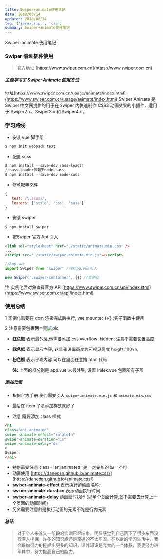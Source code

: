 ```yaml
---
title: Swiper+animate使用笔记
date: 2018/08/14
updated: 2018/08/14
tag: ['javascript', 'css']
summary: Swiper+animate使用笔记
---
```


Swiper+animate 使用笔记

<!--more-->

### Swiper 滑动插件使用

> 官方地址 [https://www.swiper.com.cn](https://www.swiper.com.cn)

##### 主要学习了 Swiper Animate 使用方法

地址[https://www.swiper.com.cn/usage/animate/index.html](https://www.swiper.com.cn/usage/animate/index.html)
Swiper Animate 是 Swiper 中文网提供的用于在 Swiper 内快速制作 CSS3 动画效果的小插件，适用于 Swiper2.x、Swiper3.x 和 Swiper4.x 。

### 学习路线

- 安装 vue 脚手架

```powershell
$ npm init webpack test
```

- 配置 scss

```powershell
$ npm install --save-dev sass-loader
//sass-loader依赖于node-sass
$ npm install --save-dev node-sass
```

- 修改配置文件

```JavaScript
{
   test: /\.scss$/,
   loaders: ['style', 'css', 'sass']
}
```

- 安装 swiper

```powershell
$ npm install swiper
```

- 按Swiper 官方 Api 引入

```html
<link rel="stylesheet" href="./static/animate.min.css" />
...
<script src="./static/swiper.animate.min.js"></script>
```

```javascript
//App.vue
import Swiper from 'swiper' //在app.vue引入

new Swiper('.swiper-container', {}) //实例化
```

注:实例化后对象查看官方 API [https://www.swiper.com.cn/api/index.html](https://www.swiper.com.cn/api/index.html)

### 使用总结

1 实例化需要在 dom 渲染完成后执行, vue mounted (){} ;钩子函数中使用

2 注意需要包裹两个壳![pic](/images/Swiper+animate使用笔记/swiper_tip.png)

- **红色框** 表示最外层,他需要添加 css overflow: hidden; 注意不需要设置高度.

- **绿色框** 表示显示内容, 这里我设置高度为可视区高度 height:100vh;

- **粉色框** 表示子项内容 可以在里面任意撸 html 代码

  **注:** 上面的框分别是 app.vue 未最外层, 设置 index.vue 包裹所有子项

##### 添加动画

- 根据官方手册 我们需要引入 `swiper.animate.min.js` 和 `animate.min.css`

- 最后在 item 子项添加样式就好了

- 注意 需要添加 class 样式

```html
<h1
class="ani animated"
swiper-animate-effect="rotateIn"
swiper-animate-duration="1s"
swiper-animate-delay="0s"
>
Swiper
</h1>
```
- 特别需要注意 class="ani animated" 是一定要加的 缺一不可
- 动画使用 [https://daneden.github.io/animate.css/](https://daneden.github.io/animate.css/)
- **swiper-animate-effect** 表示执行的动画名称;
- **swiper-animate-duration** 表示动画执行时间
- **swiper-animate-delay** 动画延时执行 (以单个页面计算,就不需要去计算上一个页面的动画时间)
- 另外需要注意的是执行动画的元素不能是行内元素

#### 总结

> 对于个人来说又一阶段的实训已经结束，明显感觉到自己落下了很多东西没有深入挖掘，许多的知识点还是掌握的不太牢固。在以后的学习生活中，我会跟加努力的挖掘出更多的知识，课外知识是庞大的一个体系，我要努力进军其中，努力提高自己的能力。
